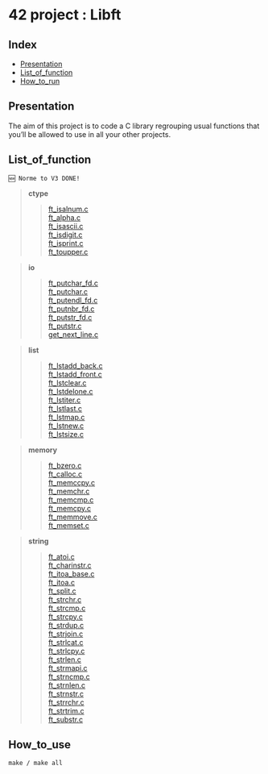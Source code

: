# 42 project : Libft

## Index

* [Presentation](#Presentation)
* [List_of_function](#List_of_function)
* [How_to_run](#How_to_run)

## Presentation

The aim of this project is to code a C library regrouping usual functions that you’ll be allowed to use in all your other projects.

## List_of_function

    🆕 Norme to V3 DONE!

>**ctype**
>>[ft_isalnum.c](./src/ctype/ft_isalnum.c)  
[ft_alpha.c](./src/ctype/ft_alpha.c)  
[ft_isascii.c](./src/ctype/ft_isascii.c)  
[ft_isdigit.c](./src/ctype/ft_isdigit.c)  
[ft_isprint.c](./src/ctype/t_isprint.c)  
[ft_toupper.c](./src/ctype/ft_toupper.c)  

>**io**
>>[ft_putchar_fd.c](./src/io/ft_putchar_fd.c)  
[ft_putchar.c](./src/io/ft_putchar.c)  
[ft_putendl_fd.c](./src/io/ft_putendl_fd.c)   
[ft_putnbr_fd.c](./src/io/ft_putnbr_fd.c)  
[ft_putstr_fd.c](./src/io/ft_putstr_fd.c)  
[ft_putstr.c](./src/io/ft_putstr.c)  
[get_next_line.c](./src/io/get_next_line.c)  

>**list**
>>[ft_lstadd_back.c](./src/list/ft_lstadd_back.c)  
[ft_lstadd_front.c](./src/list/ft_lstadd_front.c)  
[ft_lstclear.c](./src/list/ft_lstclear.c)  
[ft_lstdelone.c](./src/list/ft_lstdelone.c)  
[ft_lstiter.c](./src/list/ft_lstiter.c)  
[ft_lstlast.c](./src/list/ft_lstlast.c)  
[ft_lstmap.c](./src/list/ft_lstmap.c)  
[ft_lstnew.c](./src/list/ft_lstnew.c)  
[ft_lstsize.c](./src/list/ft_lstsize.c)  

>**memory**
>>[ft_bzero.c](./src/memory/ft_bzero.c)  
[ft_calloc.c](./src/memory/ft_calloc.c)  
[ft_memccpy.c](./src/memory/ft_memccpy.c)  
[ft_memchr.c](./src/memory/ft_memchr.c)  
[ft_memcmp.c](./src/memory/ft_memcmp.c)  
[ft_memcpy.c](./src/memory/ft_memcpy.c)  
[ft_memmove.c](./src/memory/ft_memmove.c)  
[ft_memset.c](./src/memory/ft_memset.c)  

>**string**
>>[ft_atoi.c](./src/string/ft_atoi.c)  
[ft_charinstr.c](./src/string/ft_charinstr.c)   
[ft_itoa_base.c](./src/string/ft_itoa_base.c)  
[ft_itoa.c](./src/string/ft_itoa.c)  
[ft_split.c](./src/string/ft_split.c)  
[ft_strchr.c](./src/string/ft_strchr.c)  
[ft_strcmp.c](./src/string/ft_strcmp.c)  
[ft_strcpy.c](./src/string/ft_strcpy.c)  
[ft_strdup.c](./src/string/ft_strdup.c)  
[ft_strjoin.c](./src/string/ft_strjoin.c)  
[ft_strlcat.c](./src/string/ft_strlcat.c)  
[ft_strlcpy.c](./src/string/ft_strlcpy.c)  
[ft_strlen.c](./src/string/ft_strlen.c)  
[ft_strmapi.c](./src/string/ft_strmapi.c)  
[ft_strncmp.c](./src/string/ft_strncmp.c)  
[ft_strnlen.c](./src/string/t_strnlen.c)  
[ft_strnstr.c](./src/string/ft_strnstr.c)  
[ft_strrchr.c](./src/string/ft_strrchr.c)  
[ft_strtrim.c](./src/string/ft_strtrim.c)  
[ft_substr.c](./src/string/ft_substr.c)  

## How_to_use

    make / make all